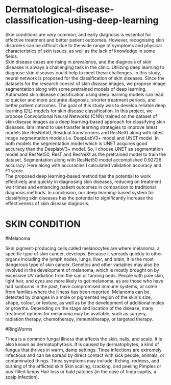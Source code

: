 # Dermatological-disease-classification-using-deep-learning

Skin conditions are very common, and early diagnosis is essential for effective treatment and better patient outcomes. However, recognising skin disorders can be difficult due to the wide range of symptoms and physical characteristics of skin issues, as well as the lack of knowledge in some fields.  
Skin disease cases are rising in prevalence, and the diagnosis of skin diseases is always a challenging task in the clinic. Utilizing deep learning to diagnose skin diseases could help to meet these challenges. In this study, neural network is proposed for the classification of skin diseases. Since the datasets for the research consist of skin disease images, we propose image segmentation along with some pretrained models of deep learning.
 Automated skin disease classification using deep learning models can lead to quicker and more accurate diagnosis, shorter treatment periods, and better patient outcomes. The goal of this study was to develop reliable deep learning (DL) models for skin disease classification.
In this project, we propose Convolutional Neural Networks (CNN) trained on the dataset of skin disease images as a deep learning-based approach for classifying skin diseases. Iam intend to use transfer learning strategies to improve latest models like ResNet50, Residual transformers and ResNeXt along with latest image segmentation models i.e. DeepLabV3+ model and UNET model. In both models the segmentation model which is UNET acquires good accuracy than the DeeplabV3+ model. So, I choose UNET as segmentation model and ResNet50, ResT and ResNeXt as the pretrained model to train the dataset. Segmentation along with ResNet50 model accomplished 0.92726 accuracy. Here along with accuracies I calculated validation accuracy and F1 score.  
The proposed deep learning-based method has the potential to work effectively and quickly in diagnosing skin diseases, reducing on treatment wait times and enhancing patient outcomes in comparison to traditional diagnosis methods. In conclusion, our deep learning-based system for classifying skin diseases has the potential to significantly increase the effectiveness of skin disease diagnosis.

# SKIN CONDITION

#Melanoma

Skin pigment-producing cells called melanocytes are where melanoma, a specific type of skin cancer, develops. Because it spreads quickly to other organs including the lymph nodes, lungs, liver, and brain, it is the most dangerous type of skin cancer. Genetics and other variables may also be involved in the development of melanoma, which is mostly brought on by excessive UV radiation from the sun or tanning beds. People with pale skin, light hair, and eyes are more  likely to get melanoma, as are those who have had sunburns in the past, have compromised immune systems, or come from families where the illness has been reported.
Melanoma can be detected by changes in a mole or pigmented region of the skin's size, shape, colour, or texture, as well as by the development of additional moles or growths. Depending on the stage and location of the disease, many treatment options for melanoma may be available, such as surgery, radiation therapy, chemotherapy, immunotherapy, or targeted therapy.


#RingWorms

Tinea is a common fungal illness that affects the skin, nails, and scalp. It is also known as dermatophytosis. It is caused by dermatophytes, a kind of fungus that thrives in warm, damp settings. Tinea infections are extremely infectious and can be spread by direct contact with sick people, animals, or contaminated things.
Tinea symptoms may include:
Itching, redness, and burning of the afflicted skin
Skin scaling, cracking, and peeling
Pimples or pus-filled lumps
Hair loss or bald patches (in the case of tinea capitis, a scalp infection).
